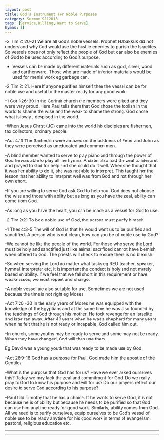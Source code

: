 ```yaml
---
layout: post
title: God’s Instrument For Noble Purposes
category: Sermon(SJ)2013
tags: [Service,Willing,Heart to Serve]
hymns: []
---
```


-2 Tim 2: 20-21 We are all God’s noble vessels. Prophet Habakkuk did not understand why God would use the hostile enemies to punish the Israelites. So vessels does not only reflect the people of God but can also be enemies of God to be used according to God’s purpose.

- Vessels can be made by different materials such as gold, silver, wood and earthenware. Those who are made of inferior materials would be used for menial work eg garbage can.

-2 Tim 2: 21. Here If anyone purifies himself then the vessel can be for noble use and useful to the master ready for any good work.

-1 Cor 1:26-30 In the Corinth church the members were gifted and they were very proud. Here Paul tells them that God chose the foolish in the world to shame the wise and the weak to shame the strong. God chose what is lowly , despised in the world. 

-When Jesus Christ (JC) came into the world his disciples are fishermen, tax collectors, ordinary people.

-Act 4:13 The Sanhedrin were amazed on the boldness of Peter and John as they were perceived as uneducated and common men. 

-A blind member wanted to serve to play piano and through the power of God he was able to play all the hymns. A sister also had the zeal to interpret and prayed to God for help and she could do it well. When she thought that it was her ability to do it, she was not able to interpret. This taught her the lesson that her ability to interpret well was from God and not through her own effort. 

-If you are willing to serve God ask God to help you. God does not choose the wise and those with ability but as long as you have the zeal, ability can come from God.

-As long as you have the heart, you can be made as a vessel for God to use.

-2 Tim 2:21 To be a noble use of God, the person must purify himself. 

-1 Thes 4:3-5 The will of God is that he would want us to be purified and sanctified. A person who is not clean, how can you be of noble use by God?

-We cannot be like the people of the world. For those who serve the Lord must be holy and sanctified just like animal sacrificed cannot have blemish when offered to God. The priests will check to ensure there is no blemish.

-So when serving the Lord no matter what tasks eg REU teacher, speaker, hymnal, interpreter etc, it is important the conduct is holy and not merely based on ability. If we feel that we fall short in this requirement or have weaknesses, we must repent and change.

-A noble vessel are also suitable for use. Sometimes we are not used because the time is not right eg Moses

-Act 7:20 -30 In the early years of Moses he was equipped with the knowledge of the Egyptians and at the same time he was also founded by the teachings of God through his  mother. He took revenge for an Israelite and later ran away. After 40 years when he was a shepherd for many years when he felt that he is not ready or incapable, God called him out.

-In church, some youths may be ready to serve and some may not be ready. When they have changed, God will then use them.

Eg David was a young youth that was ready to be made use by God.

-Act 26:9-18 God has a purpose for Paul. God made him the apostle of the Gentiles.

-What is the purpose that God has for us? Have we ever asked ourselves this? Today we may lack the zeal and commitment for God. Do we really pray to God to know his purpose and will for us?
Do our prayers reflect our desire to serve God according to his purpose?

-Paul told Timothy that he has a choice. If he wants to serve God, it is not because he is of ability but because he needs to be purified so that God can use him anytime ready for good work.
Similarly, ability comes from God. All we need is to purify ourselves, equip ourselves to be God’s vessel of noble use to be ready anytime for his good work in terms of evangelism, pastoral, religious education etc. 





----
****
